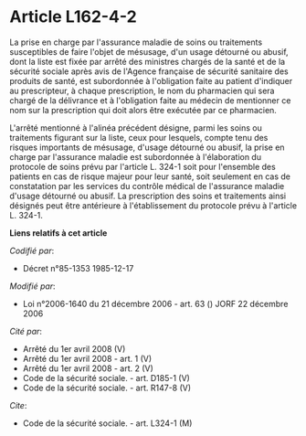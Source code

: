 # Article L162-4-2

La prise en charge par l'assurance maladie de soins ou traitements susceptibles de faire l'objet de mésusage, d'un usage
détourné ou abusif, dont la liste est fixée par arrêté des ministres chargés de la santé et de la sécurité sociale après avis
de l'Agence française de sécurité sanitaire des produits de santé, est subordonnée à l'obligation faite au patient d'indiquer
au prescripteur, à chaque prescription, le nom du pharmacien qui sera chargé de la délivrance et à l'obligation faite au
médecin de mentionner ce nom sur la prescription qui doit alors être exécutée par ce pharmacien.

L'arrêté mentionné à l'alinéa précédent désigne, parmi les soins ou traitements figurant sur la liste, ceux pour lesquels,
compte tenu des risques importants de mésusage, d'usage détourné ou abusif, la prise en charge par l'assurance maladie est
subordonnée à l'élaboration du protocole de soins prévu par l'article L. 324-1 soit pour l'ensemble des patients en cas de
risque majeur pour leur santé, soit seulement en cas de constatation par les services du contrôle médical de l'assurance
maladie d'usage détourné ou abusif. La prescription des soins et traitements ainsi désignés peut être antérieure à
l'établissement du protocole prévu à l'article L. 324-1.

**Liens relatifs à cet article**

_Codifié par_:

  - Décret n°85-1353 1985-12-17

_Modifié par_:

  - Loi n°2006-1640 du 21 décembre 2006 - art. 63 () JORF 22 décembre 2006

_Cité par_:

  - Arrêté du 1er avril 2008 (V)
  - Arrêté du 1er avril 2008 - art. 1 (V)
  - Arrêté du 1er avril 2008 - art. 2 (V)
  - Code de la sécurité sociale. - art. D185-1 (V)
  - Code de la sécurité sociale. - art. R147-8 (V)

_Cite_:

  - Code de la sécurité sociale. - art. L324-1 (M)
